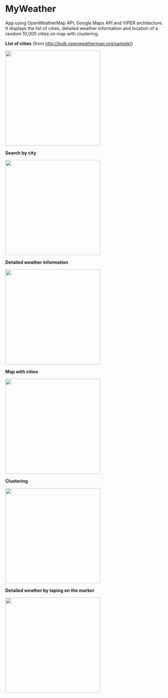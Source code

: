 # MyWeather
App using OpenWeatherMap API, Google Maps API and VIPER architecture. It displays the list of cities, detailed weather information and location of a random 10,000 cities on map with clustering.

**List of cities** (from http://bulk.openweathermap.org/sample/)

<img src="https://github.com/gre7if/MyWeather/blob/main/Screenshots/List%20of%20cities.png" width="300">

**Search by city**

<img src="https://github.com/gre7if/MyWeather/blob/main/Screenshots/Search%20by%20city.png" width="300">

**Detailed weather information**

<img src="https://github.com/gre7if/MyWeather/blob/main/Screenshots/Detailed%20weather%20info.png" width="300">

**Map with cities**

<img src="https://github.com/gre7if/MyWeather/blob/main/Screenshots/Map%20with%20cities.png" width="300">

**Clustering**

<img src="https://github.com/gre7if/MyWeather/blob/main/Screenshots/Clustering.png" width="300">

**Detailed weather by taping on the marker**

<img src="https://github.com/gre7if/MyWeather/blob/main/Screenshots/Weather%20in%20the%20marker.png" width="300">
